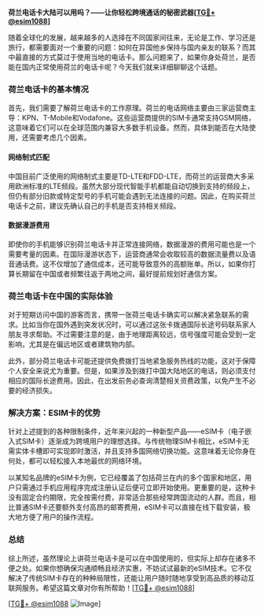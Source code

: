 **荷兰电话卡大陆可以用吗？——让你轻松跨境通话的秘密武器[[TG💪+ @esim1088](https://t.me/s/esim1088)]**

随着全球化的发展，越来越多的人选择在不同国家间往来，无论是工作、学习还是旅行，都需要面对一个重要的问题：如何在异国他乡保持与国内亲友的联系？而其中最直接的方式莫过于使用当地的电话卡。那么问题来了，如果你身处荷兰，是否能在国内正常使用荷兰的电话卡呢？今天我们就来详细聊聊这个话题。

### 荷兰电话卡的基本情况

首先，我们需要了解荷兰电话卡的工作原理。荷兰的电话网络主要由三家运营商主导：KPN、T-Mobile和Vodafone。这些运营商提供的SIM卡通常支持GSM网络，这意味着它们可以在全球范围内兼容大多数手机设备。然而，具体到能否在大陆使用，还需要考虑几个因素。

#### 网络制式匹配
中国目前广泛使用的网络制式主要是TD-LTE和FDD-LTE，而荷兰的运营商大多采用欧洲标准的LTE频段。虽然大部分现代智能手机都能自动切换到支持的频段上，但仍有部分旧款或特定型号的手机可能会遇到无法连接的问题。因此，在购买荷兰电话卡之前，建议先确认自己的手机是否支持相关频段。

#### 数据漫游费用
即使你的手机能够识别荷兰电话卡并正常连接网络，数据漫游的费用可能也是一个需要考量的因素。在国际漫游状态下，运营商通常会收取较高的数据流量费以及语音通话费。这不仅增加了通信成本，还可能导致意外的高额账单。所以，如果你打算长期留在中国或者频繁往返于两地之间，最好提前规划好通信方案。

### 荷兰电话卡在中国的实际体验

对于短期访问中国的游客而言，携带一张荷兰电话卡确实可以解决紧急联系的需求。比如当你在国外遇到突发状况时，可以通过这张卡拨通国际长途号码联系家人朋友寻求帮助。不过需要注意的是，由于地理距离较远，信号强度可能会受到一定影响，尤其是在偏远地区或者建筑物内部。

此外，部分荷兰电话卡可能还提供免费拨打当地紧急服务热线的功能，这对于保障个人安全来说尤为重要。但是，如果涉及到拨打中国大陆地区的电话，则必须支付相应的国际长途费用。因此，在出发前务必查询清楚相关资费政策，以免产生不必要的经济损失。

### 解决方案：ESIM卡的优势

针对上述提到的各种限制条件，近年来兴起的一种新型产品——eSIM卡（电子嵌入式SIM卡）逐渐成为跨境用户的理想选择。与传统物理SIM卡相比，eSIM卡无需实体卡槽即可实现即时激活，并且支持多国网络切换功能。这意味着无论你身在何处，都可以轻松接入本地最优的网络环境。

以某知名品牌的eSIM卡为例，它已经覆盖了包括荷兰在内的多个国家和地区，用户只需通过手机应用程序完成注册认证后便可立即开始使用。更重要的是，这种卡没有固定合约期限，完全按需付费，非常适合那些经常跨国流动的人群。而且，相比普通SIM卡还要额外支付高昂的邮寄费用，eSIM卡可以直接在线下载安装，极大地方便了用户的操作流程。

### 总结

综上所述，虽然理论上讲荷兰电话卡是可以在中国使用的，但实际上却存在诸多不便之处。如果你想确保沟通顺畅且经济实惠，不妨试试最新的eSIM技术。它不仅解决了传统SIM卡存在的种种局限性，还能让用户随时随地享受到高品质的移动互联网服务。希望这篇文章对你有所帮助！[[TG💪+ @esim1088](https://t.me/s/esim1088)]

[[TG💪+ @esim1088](https://t.me/s/esim1088) ![Image](https://i.postimg.cc/4NQfJmqS/Snipaste-2025-05-13-00-14-12.png)]